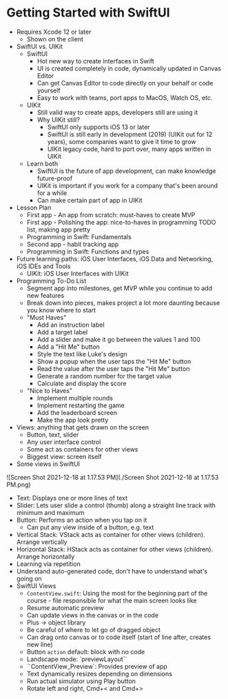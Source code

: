 # Getting Started with SwiftUI

- Requires Xcode 12 or later
  - Shown on the client
- SwiftUI vs. UIKit
  - SwiftUI
    - Hot new way to create interfaces in Swift
    - UI is created completely in code, dynamically updated in Canvas Editor
    - Can get Canvas Editor to code directly on your behalf or code yourself
    - Easy to work with teams, port apps to MacOS, Watch OS, etc.
  - UIKit
    - Still valid way to create apps, developers still are using it
    - Why UIKit still?
      - SwiftUI only supports iOS 13 or later
      - SwiftUI is still early in development (2019) (UIKit out for 12 years), some companies want to give it time to grow
      - UIKit legacy code, hard to port over, many apps written in UIKit
  - Learn both
    - SwiftUI is the future of app development, can make knowledge future-proof
    - UIKit is important if you work for a company that's been around for a while
    - Can make certain part of app in UIKit
- Lesson Plan
  - First app - An app from scratch: must-haves to create MVP
  - First app - Polishing the app: nice-to-haves in programming TODO list, making app pretty
  - Programming in Swift: Fundamentals
  - Second app - habit tracking app
  - Programming in Swift: Functions and types
- Future learning paths: iOS User Interfaces, iOS Data and Networking, iOS IDEs and Tools
  - UIKit: iOS User Interfaces with UIKit
- Programming To-Do List
  - Segment app into milestones, get MVP while you continue to add new features
  - Break down into pieces, makes project a lot more daunting because you know where to start
  - "Must Haves"
    - Add an instruction label
    - Add a target label
    - Add a slider and make it go between the values 1 and 100
    - Add a "Hit Me" button
    - Style the text like Luke's design
    - Show a popup when the user taps the "Hit Me" button
    - Read the value after the user taps the "Hit Me" button
    - Generate a random number for the target value
    - Calculate and display the score
  - "Nice to Haves"
    - Implement multiple rounds
    - Implement restarting the game
    - Add the leaderboard screen
    - Make the app look pretty
- Views: anything that gets drawn on the screen
  - Button, text, slider
  - Any user interface control
  - Some act as containers for other views
  - Biggest view: screen itself
- Some views in SwiftUI

![Screen Shot 2021-12-18 at 1.17.53 PM](./Screen Shot 2021-12-18 at 1.17.53 PM.png)

- Text: Displays one or more lines of text
- Slider: Lets user slide a control (thumb) along a straight line track with minimum and maximum
- Button: Performs an action when you tap on it
  - Can put any view inside of a button, e.g. text
- Vertical Stack: VStack acts as container for other views (children). Arrange vertically
- Horizontal Stack: HStack acts as container for other views (children). Arrange horizontally
- Learning via repetition
- Understand auto-generated code, don't have to understand what's going on
- SwiftUI Views
  - `ContentView.swift`: Using the most for the beginning part of the course - file responsible for what the main screen looks like
  - Resume automatic preview
  - Can update views in the canvas or in the code
  - Plus → object library
  - Be careful of where to let go of dragged object
  - Can drag onto canvas or to code itself (start of line after, creates new line)
  - Button `action` default: block with no code
  - Landscape mode: `previewLayout``
  - ``ContentView_Preview`: Provides preview of app
  - Text dynamically resizes depending on dimensions
  - Run actual simulator using Play button
  - Rotate left and right, Cmd+< and Cmd+>